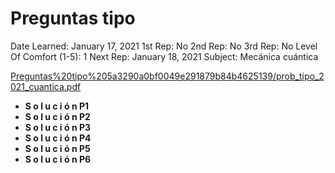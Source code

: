 # Preguntas tipo

Date Learned: January 17, 2021
1st Rep: No
2nd Rep: No
3rd Rep: No
Level Of Comfort (1-5): 1
Next Rep: January 18, 2021
Subject: Mecánica cuántica

[Preguntas%20tipo%205a3290a0bf0049e291879b84b4625139/prob_tipo_2021_cuantica.pdf](Preguntas%20tipo%205a3290a0bf0049e291879b84b4625139/prob_tipo_2021_cuantica.pdf)

- **S o l u c i ó n  P1**
- **S o l u c i ó n  P2**
- **S o l u c i ó n  P3**
- **S o l u c i ó n  P4**
- **S o l u c i ó n  P5**
- **S o l u c i ó n  P6**